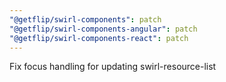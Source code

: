 ```yaml
---
"@getflip/swirl-components": patch
"@getflip/swirl-components-angular": patch
"@getflip/swirl-components-react": patch
---
```


Fix focus handling for updating swirl-resource-list
